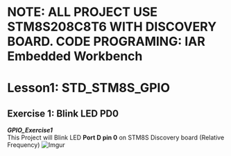 # NOTE: ALL PROJECT USE STM8S208C8T6 WITH DISCOVERY BOARD. CODE PROGRAMING: IAR Embedded Workbench
# Lesson1: STD_STM8S_GPIO
## Exercise 1: Blink LED PD0
***GPIO_Exercise1***  
This Project will Blink LED **Port D pin 0** on STM8S Discovery board (Relative Frequency) 
![Imgur](https://imgur.com/elHkRwG)
